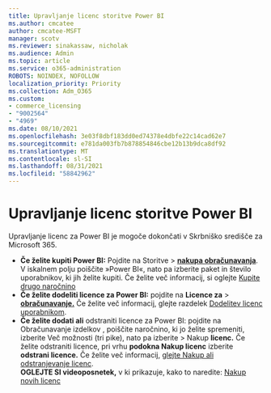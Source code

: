 ```yaml
---
title: Upravljanje licenc storitve Power BI
ms.author: cmcatee
author: cmcatee-MSFT
manager: scotv
ms.reviewer: sinakassaw, nicholak
ms.audience: Admin
ms.topic: article
ms.service: o365-administration
ROBOTS: NOINDEX, NOFOLLOW
localization_priority: Priority
ms.collection: Adm_O365
ms.custom:
- commerce_licensing
- "9002564"
- "4969"
ms.date: 08/10/2021
ms.openlocfilehash: 3e03f8dbf183dd0ed74378e4dbfe22c14cad62e7
ms.sourcegitcommit: e781da003fb7b878854846cbe12b13b9dca8df92
ms.translationtype: MT
ms.contentlocale: sl-SI
ms.lasthandoff: 08/31/2021
ms.locfileid: "58842962"
---
```

# <a name="power-bi-license-management"></a>Upravljanje licenc storitve Power BI

Upravljanje licenc za Power BI je mogoče dokončati v Skrbniško središče za Microsoft 365.

- **Če želite kupiti Power BI:** Pojdite na Storitve  \> **[nakupa obračunavanja](https://go.microsoft.com/fwlink/p/?linkid=868433)**. V iskalnem polju poiščite »Power BI«, nato pa izberite paket in število uporabnikov, ki jih želite kupiti. Če želite več informacij, si oglejte [Kupite drugo naročnino](https://docs.microsoft.com/microsoft-365/commerce/try-or-buy-microsoft-365#buy-a-different-subscription)
- **Če želite dodeliti licence za Power BI:** pojdite na **Licence za**  >  **[obračunavanje.](https://go.microsoft.com/fwlink/p/?linkid=842264)** Če želite več informacij, glejte razdelek [Dodelitev licenc uporabnikom](https://docs.microsoft.com/microsoft-365/admin/manage/assign-licenses-to-users).
- **Če želite dodati ali** odstraniti licence za Power BI: pojdite na Obračunavanje izdelkov , poiščite naročnino, ki jo želite spremeniti, izberite Več možnosti (tri pike), nato pa izberite  >  **[](https://go.microsoft.com/fwlink/p/?linkid=842054)** Nakup **licenc.**  Če želite odstraniti licence, pri vrhu **podokna Nakup licenc** izberite **odstrani licence.** Če želite več informacij, [glejte Nakup ali odstranjevanje licenc](https://docs.microsoft.com/microsoft-365/commerce/licenses/buy-licenses).\
**OGLEJTE SI videoposnetek,** v ki prikazuje, kako to naredite: [Nakup novih licenc](https://go.microsoft.com/fwlink/p/?linkid=2154857)